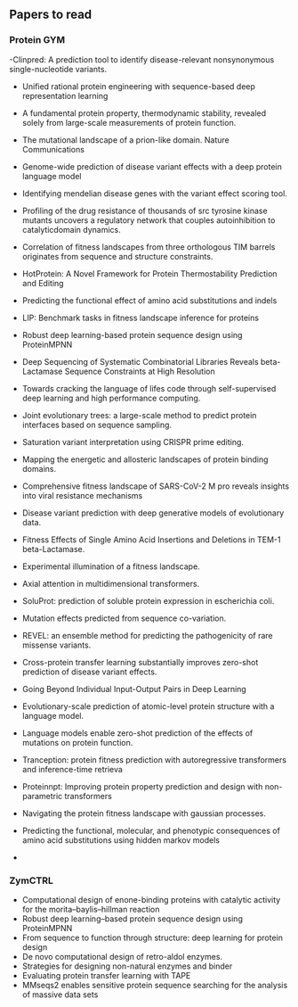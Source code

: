 ## Papers to read

### Protein GYM


-Clinpred: A prediction tool to identify disease-relevant nonsynonymous single-nucleotide variants.
- Unified rational protein engineering with sequence-based deep representation learning
- A fundamental protein property, thermodynamic stability, revealed solely from large-scale measurements of
protein function. 
- The mutational landscape of a prion-like domain. Nature Communications
- Genome-wide prediction of disease variant effects with a deep protein language model
- Identifying mendelian disease genes with the variant effect scoring tool.
- Profiling of the drug resistance of thousands of src tyrosine kinase mutants uncovers a regulatory network that couples autoinhibition to catalyticdomain dynamics. 
- Correlation of fitness landscapes from three orthologous TIM barrels originates from sequence and structure constraints.
- HotProtein: A Novel Framework for Protein Thermostability Prediction and Editing
- Predicting the functional effect of amino acid substitutions and indels
- LIP: Benchmark tasks in fitness landscape inference for proteins
- Robust deep learning-based protein sequence design using ProteinMPNN
- Deep Sequencing of Systematic Combinatorial Libraries Reveals beta-Lactamase Sequence Constraints at High Resolution
- Towards cracking the language of lifes code through self-supervised deep learning and high performance computing.
- Joint evolutionary trees: a large-scale method to predict protein interfaces based on sequence sampling.
- Saturation variant interpretation using CRISPR prime editing. 
- Mapping the energetic and allosteric landscapes of protein binding domains.
- Comprehensive fitness landscape of SARS-CoV-2 M pro reveals insights into viral resistance mechanisms
- Disease variant prediction with deep generative models of evolutionary data.
- Fitness Effects of Single Amino Acid Insertions and Deletions in TEM-1 beta-Lactamase.
- Experimental illumination of a fitness landscape.
- Axial attention in multidimensional transformers.
- SoluProt: prediction of soluble protein expression in escherichia coli.
- Mutation effects predicted from sequence co-variation.
- REVEL: an ensemble method for predicting the pathogenicity of rare missense variants.

- Cross-protein transfer learning substantially improves zero-shot prediction of disease variant effects.
-  Going Beyond Individual Input-Output Pairs in Deep Learning
- Evolutionary-scale prediction of atomic-level protein structure with a language model.
- Language models enable zero-shot prediction of the effects of mutations on protein function.
- Tranception: protein fitness prediction with autoregressive transformers and inference-time
retrieva
- Proteinnpt: Improving protein property prediction and design with non-parametric transformers
- Navigating the protein fitness landscape with gaussian processes.
- Predicting the functional, molecular, and phenotypic consequences of amino acid substitutions using hidden markov models
- 

### ZymCTRL



- Computational design of enone-binding proteins with catalytic activity for the
morita–baylis–hillman reaction 
- Robust deep learning–based protein sequence design using ProteinMPNN
- From sequence to function through structure: deep learning for protein design
- De novo computational design of retro-aldol enzymes.
- Strategies for designing non-natural enzymes and binder
- Evaluating protein transfer learning with TAPE
- MMseqs2 enables sensitive protein sequence searching for the analysis of massive data sets




























